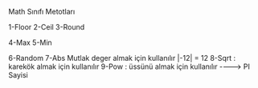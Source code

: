 Math Sınıfı Metotları

1-Floor
2-Ceil
3-Round

4-Max
5-Min

6-Random
7-Abs  Mutlak deger almak için kullanılır |-12| = 12
8-Sqrt : karekök almak için kullanılır
9-Pow  : üssünü almak için kullanılır
----> PI Sayisi